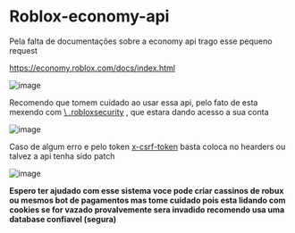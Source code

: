 # Roblox-economy-api
Pela falta de documentações sobre a economy api trago esse pequeno request 

https://economy.roblox.com/docs/index.html 

![image](https://user-images.githubusercontent.com/114835037/225469982-d9e64b1c-d707-4fae-a5d3-0be8fc453b7e.png)

Recomendo que tomem cuidado ao usar essa api, pelo fato de esta mexendo com [\ .robloxsecurity](https://ro.py.jmk.gg/dev/roblosecurity/) , que estara
dando acesso a sua conta

![image](https://user-images.githubusercontent.com/114835037/225471203-edf08c35-d23c-4004-ae3f-27edbfbfe611.png)

Caso de algum erro e pelo token [x-csrf-token](https://devforum.roblox.com/t/roblox-new-way-of-getting-x-csrf-token/871979) basta coloca no hearders ou talvez a api tenha sido patch

![image](https://user-images.githubusercontent.com/114835037/225473536-f1a6594d-0931-439b-9b00-eee90346847c.png)

**Espero ter ajudado com esse sistema voce pode criar cassinos de robux ou mesmos bot de pagamentos mas tome cuidado pois esta lidando com cookies se for vazado
provalvemente sera invadido recomendo usa uma database confiavel (segura)**
